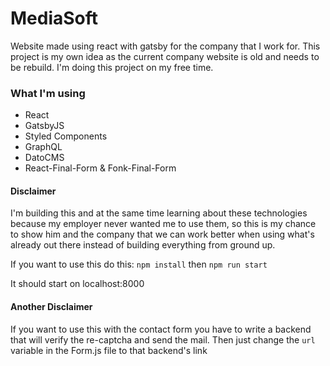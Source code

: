 # MediaSoft

Website made using react with gatsby for the company that I work for. 
This project is my own idea as the current company website is old and needs to be rebuild.
I'm doing this project on my free time.

### What I'm using
* React
* GatsbyJS
* Styled Components
* GraphQL
* DatoCMS
* React-Final-Form & Fonk-Final-Form

#### Disclaimer

I'm building this and at the same time learning about these technologies because my employer never wanted me to use them, so this is my 
chance to show him and the company that we can work better when using what's already out there instead of building everything from ground up.

If you want to use this do this:
`npm install` 
then
`npm run start`

It should start on localhost:8000

#### Another Disclaimer

If you want to use this with the contact form you have to write a backend that will verify the re-captcha and send the mail.
Then just change the `url` variable in the Form.js file to that backend's link
